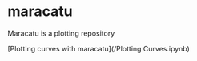 # maracatu
Maracatu is a plotting repository

[Plotting curves with maracatu](/Plotting Curves.ipynb)
